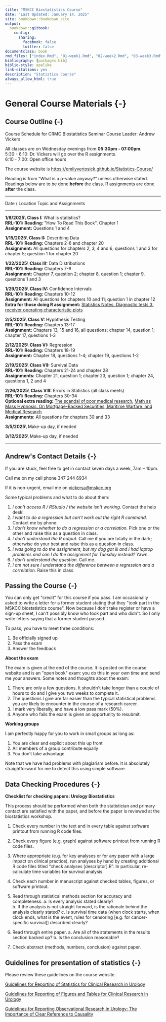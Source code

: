 ```yaml
--- 
title: "MSKCC Biostatistics Course"
date: "Last Updated: January 14, 2025"
site: bookdown::bookdown_site
output:
  bookdown::gitbook:
    config:
      sharing:
        facebook: false
        twitter: false
documentclass: book
rmd_files: ["index.Rmd", "01-week1.Rmd", "02-week2.Rmd", "03-week3.Rmd", "04-week4.Rmd", "05-week5.Rmd", "06-week6.Rmd", "07-week7.Rmd", "08-week8.Rmd", "09-answers.Rmd", "10-exam.Rmd"]
bibliography: [packages.bib]
biblio-style: apalike
link-citations: yes
description: "Statistics Course"
always_allow_html: true
---
```




# General Course Materials {-}

## Course Outline {-}

Course Schedule for CRMC Biostatistics Seminar
Course Leader: Andrew Vickers

All classes are on Wednesday evenings from **05:30pm - 07:00pm**.<br>
5:30 - 6:10: Dr. Vickers will go over the R assignments.<br>
6:10 - 7:00: Open office hours

The course website is https://emilyvertosick.github.io/Statistics-Course/  

Reading is from "What is a p-value anyway?" unless otherwise stated.
Readings below are to be done **before** the class.
R assignments are done **after** the class.

-----------------------------------------------------
Date / Location     Topic and Assignments
---------------     ---------------------------------
**1/8/2025**\       **Class I:** What is statistics?\
**RRL-101**\         **Reading:** "How To Read This Book", Chapter 1\
                    **Assignment:** Questions 1 and 4

**1/15/2025**\      **Class II:** Describing Data\
**RRL-101**\        **Reading:** Chapters 2-6 and chapter 20\
                    **Assignment:** All questions for chapters 2, 3, 4 and 6; questions 1 and 3 for chapter 5; question 1 for chapter 20
                    
**1/22/2025**\      **Class III:** Data Distributions\
**RRL-101**\        **Reading:** Chapters 7-9\
                    **Assignment:** Chapter 7, question 2; chapter 8, question 1; chapter 9, questions 1 and 3
                    
**1/29/2025**\       **Class IV:** Confidence Intervals\
**RRL-101**\        **Reading:** Chapters 10-12\
                    **Assignment:** All questions for chapters 10 and 11; question 1 in chapter 12\
                    **Extra for those doing R assignment:** [Statistics Notes: Diagnostic tests 3: receiver operating characteristic plots](https://www.bmj.com/content/309/6948/188.full)
                    
**2/5/2025**\       **Class V:** Hypothesis Testing\
**RRL-101**\        **Reading:** Chapters 13-17\
                    **Assignment:** Chapters 13, 15 and 16, all questions; chapter 14, question 1; chapter 17, questions 1-3
                    
**2/12/2025**\      **Class VI:** Regression\
**RRL-101**\            **Reading:** Chapters 18-19\
                    **Assignment:** Chapter 18, questions 1-4; chapter 19, questions 1-2
                    
**2/19/2025**\       **Class VII:** Survival Data\
**RRL-101**\            **Reading:** Chapters 21-24 and chapter 28\
                    **Assignments:** Chapter 21, question 1; chapter 23, question 1; chapter 24, questions 1, 2 and 4
                    
**2/26/2025**\       **Class VIII:** Errors in Statistics (all class meets)\
**RRL-101**\            **Reading:** Chapters 30-34\
                    **Optional extra reading:**
                    [The scandal of poor medical research](https://www.bmj.com/content/308/6924/283.full), 
                    [Math as Mass Hypnosis: On Mortgage-Backed Securities, Maritime Warfare, and Medical Research](https://www.medscape.com/viewarticle/714772)\
                    **Assignments:** All questions for chapters 30 and 33
                    
**3/5/2025**\      Make-up day, if needed

**3/12/2025**\      Make-up day, if needed
                    
-----------------------------------------------------

## Andrew's Contact Details {-}

If you are stuck, feel free to get in contact seven days a week, 7am – 10pm. 

Call me on my cell phone 347 244 6934 

If it is non-urgent, email me on vickersa@mskcc.org

Some typical problems and what to do about them:

1. _I can't access R / RStudio / the website isn't working._ Contact the help desk!
2. _I want to do a regression but can't work out the right R command._ Contact me by phone.
3. _I don't know whether to do a regression or a correlation._ Pick one or the other and raise this as a question in class.
4. _I don't understand the R output._ Call me if you are totally in the dark; otherwise do your best and raise this as a question in class.
5. _I was going to do the assignment, but my dog got ill and I had laptop problems and can I do the assignment for Tuesday instead?_ Yawn.
6. _I don't understand the question._ Call me.
7. _I am not sure I understand the difference between a regression and a correlation._ Raise this in class.

## Passing the Course {-}

You can only get "credit" for this course if you pass. I am occasionally asked to write a letter for a former student stating that they "took part in the MSKCC biostatistics course". Now because I don't take register or have a sign-up sheet, I can't possibly know who took part and who didn't. So I only write letters saying that a former student passed.

To pass, you have to meet three conditions:

1. Be officially signed up
2. Pass the exam
3. Answer the feedback

**About the exam**

The exam is given at the end of the course. It is posted on the course website and is an "open book" exam: you do this in your own time and send me your answers. Some notes and thoughts about the exam:

1. There are only a few questions. It shouldn't take longer than a couple of hours to do and I give you two weeks to complete it.
2. The questions I give are far easier than the typical statistical problems you are likely to encounter in the course of a research career. 
3. I mark very liberally, and have a low pass mark (50%).
4. Anyone who fails the exam is given an opportunity to resubmit.

**Working groups**

I am perfectly happy for you to work in small groups as long as:

1. You are clear and explicit about this up front
2. All members of a group contribute equally
3. You don’t take advantage

Note that we have had problems with plagiarism before. It is absolutely straightforward for me to detect this using simple software. 

## Data Checking Procedures {-}

**Checklist for checking papers: Urology Biostatistics**

This process should be performed when both the statistician and primary contact are satisfied with the paper, and before the paper is reviewed at the biostatistics workshop.

1) Check every number in the text and in every table against software printout from running R code files.

2) Check every figure (e.g. graph) against software printout from running R code files.

3) Where appropriate (e.g. for key analyses or for any paper with a large impact on clinical practice), run analyses by hand by creating additional R code files titled “check analyses [descriptor].R”. In particular, re-calculate time variables for survival analysis.

4) Check each number in manuscript against checked tables, figures, or software printout.

5) Read through statistical methods section for accuracy and completeness.
    a. Is every analysis stated clearly?  
    b. If the analysis is not straight forward, is the rationale behind the analysis clearly stated?
    c. Is survival time data (when clock starts, when clock ends, what is the event, rules for censoring [e.g. for cancer-specific survival]) described clearly?

6) Read through entire paper.
    a. Are all of the statements in the results section backed up?
    b. Is the conclusion reasonable?

7) Check abstract (methods, numbers, conclusion) against paper.

## Guidelines for presentation of statistics {-}

Please review these guidelines on the course website.

[Guidelines for Reporting of Statistics for Clinical Research in Urology](https://github.com/emilyvertosick/Statistics-Course/blob/master/Guidelines%20for%20Reporting%20of%20Statistics%20for%20Clinical%20Research%20in%20Urology.pdf?raw=true)

[Guidelines for Reporting of Figures and Tables for Clinical Research in Urology](https://github.com/emilyvertosick/Statistics-Course/blob/master/Guidelines%20for%20Reporting%20of%20Figures%20and%20Tables.pdf?raw=true)

[Guidelines for Reporting Observational Research in Urology: The Importance of Clear Reference to Causality](https://github.com/emilyvertosick/Statistics-Course/blob/master/Guidelines%20for%20Reporting%20Observational%20Research%20in%20Urology.pdf?raw=true)
